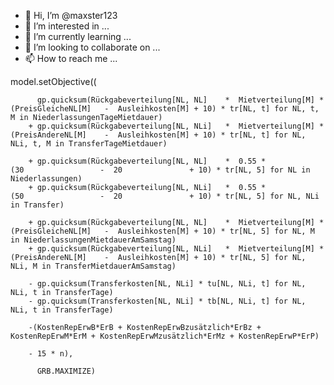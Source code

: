 - 👋 Hi, I’m @maxster123
- 👀 I’m interested in ...
- 🌱 I’m currently learning ...
- 💞️ I’m looking to collaborate on ...
- 📫 How to reach me ...

<!---
maxster123/maxster123 is a ✨ special ✨ repository because its `README.md` (this file) appears on your GitHub profile.
You can click the Preview link to take a look at your changes.
--->
model.setObjective(( 
    
          gp.quicksum(Rückgabeverteilung[NL, NL]    *  Mietverteilung[M] * (PreisGleicheNL[M]   -  Ausleihkosten[M] + 10) * tr[NL, t] for NL, t, M in NiederlassungenTageMietdauer)
        + gp.quicksum(Rückgabeverteilung[NL, NLi]   *  Mietverteilung[M] * (PreisAndereNL[M]    -  Ausleihkosten[M] + 10) * tr[NL, t] for NL, NLi, t, M in TransferTageMietdauer)
        
        + gp.quicksum(Rückgabeverteilung[NL, NL]    *  0.55 *               (30                 -  20               + 10) * tr[NL, 5] for NL in Niederlassungen)
        + gp.quicksum(Rückgabeverteilung[NL, NLi]   *  0.55 *               (50                 -  20               + 10) * tr[NL, 5] for NL, NLi in Transfer)
        
        + gp.quicksum(Rückgabeverteilung[NL, NL]    *  Mietverteilung[M] * (PreisGleicheNL[M]   -  Ausleihkosten[M] + 10) * tr[NL, 5] for NL, M in NiederlassungenMietdauerAmSamstag)
        + gp.quicksum(Rückgabeverteilung[NL, NLi]   *  Mietverteilung[M] * (PreisAndereNL[M]    -  Ausleihkosten[M] + 10) * tr[NL, 5] for NL, NLi, M in TransferMietdauerAmSamstag)
        
        - gp.quicksum(Transferkosten[NL, NLi] * tu[NL, NLi, t] for NL, NLi, t in TransferTage)
        - gp.quicksum(Transferkosten[NL, NLi] * tb[NL, NLi, t] for NL, NLi, t in TransferTage) 
        
        -(KostenRepErwB*ErB + KostenRepErwBzusätzlich*ErBz + KostenRepErwM*ErM + KostenRepErwMzusätzlich*ErMz + KostenRepErwP*ErP)
        
        - 15 * n), 
    
          GRB.MAXIMIZE)
